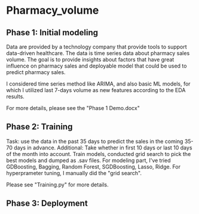 # Pharmacy_volume
## Phase 1: Initial modeling

Data are provided by a technology company that provide tools to support data-driven healthcare. The data is time series data about pharmacy sales volume. The goal is to provide insights about factors that have great influence on pharmacy sales and deployable model that could be used to predict pharmacy sales.

I considered time series method like ARIMA, and also basic ML models, for which I utilized last 7-days volume as new features according to the EDA results.

For more details, please see the "Phase 1 Demo.docx"

## Phase 2: Training 

Task: use the data in the past 35 days to predict the sales in the coming 35-70 days in advance.
Additional: Take whether in first 10 days or last 10 days of the month into account. Train models, conducted grid search to pick the best models and dumped as .sav files. For modeling part, I've tried GDBoosting, Bagging, Random Forest, SGDBoosting, Lasso, Ridge. For hyperprameter tuning, I manually did the "grid search".

Please see "Training.py" for more details.

## Phase 3: Deployment



